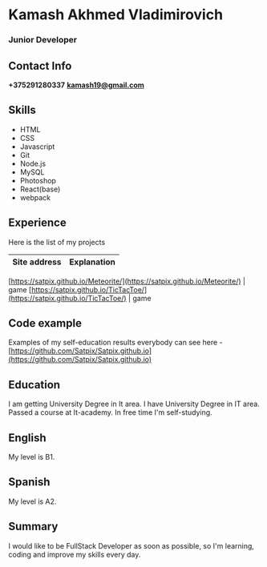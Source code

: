 # Kamash Akhmed Vladimirovich

### Junior Developer

## Contact Info
**+375291280337**
**kamash19@gmail.com**

## Skills
* HTML
* CSS
* Javascript
* Git
* Node.js
* MySQL
* Photoshop
* React(base)
* webpack

## Experience
Here is the list of my projects

Site address | Explanation
------------ | -------------

[https://satpix.github.io/Meteorite/](https://satpix.github.io/Meteorite/) | game
[https://satpix.github.io/TicTacToe/](https://satpix.github.io/TicTacToe/) | game

## Code example
Examples of my self-education results everybody can see here - [https://github.com/Satpix/Satpix.github.io](https://github.com/Satpix/Satpix.github.io)

## Education
I am getting University Degree in It area. I have University Degree in IT area. Passed a course at It-academy. In free time I'm self-studying.

## English
My level is B1.

## Spanish
My level is A2.

## Summary
I would like to be FullStack Developer as soon as possible, so I'm learning, coding and improve my skills every day.